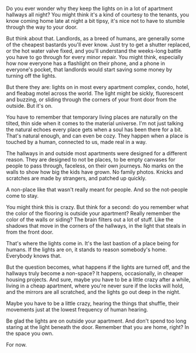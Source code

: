 Do you ever wonder why they keep the lights on in a lot of apartment hallways all night? You might think it's a kind of courtesy to the tenants, you know coming home late at night a bit tipsy, it's nice not to have to stumble through the way to your door.


But think about that. Landlords, as a breed of humans, are generally some of the cheapest bastards you'll ever know. Just try to get a shutter replaced, or the hot water valve fixed, and you'll understand the weeks-long battle you have to go through for every minor repair. You might think, especially how now everyone has a flashlight on their phone, and a phone in everyone's pocket, that landlords would start saving some money by turning off the lights.


But there they are: lights on in most every apartment complex, condo, hotel, and fleabag motel across the world. The light might be sickly, fluorescent and buzzing, or sliding through the corners of your front door from the outside. But it's on.


You have to remember that temporary living places are naturally on the tilted, thin side when it comes to the material universe. I'm not just talking the natural echoes every place gets when a soul has been there for a bit. That's natural enough, and can even be cozy. They happen when a place is touched by a human, connected to us, made real in a way.


The hallways in and outside most apartments were designed for a different reason. They are designed to not be places, to be empty canvases for people to pass through, faceless, on their own journeys. No marks on the walls to show how big the kids have grown. No family photos. Knicks and scratches are made by strangers, and patched up quickly.


A non-place like that wasn't really meant for people. And so the not-people come to stay. 


You might think this is crazy. But think for a second: do you remember what the color of the flooring is outside your apartment? Really remember the color of the walls or siding? The brain filters out a lot of stuff. Like the shadows that move in the corners of the hallways, in the light that steals in from the front door. 


That's where the lights come in. It's the last bastion of a place being for humans. If the lights are on, it stands to reason somebody's home. Everybody knows that. 


But the question becomes, what happens if the lights are turned off, and the hallways truly become a non-space? It happens, occasionally, in cheaper housing projects. And sure, maybe you have to be a little crazy after a while, living in a cheap apartment, where you're never sure if the locks will hold, and the mirrors are all scratched, and the lights go out deep in the night. 


Maybe you have to be a little crazy, hearing the things that shuffle, their movements just at the lowest frequency of human hearing. 


Be glad the lights are on outside your apartment. And don't spend too long staring at the light beneath the door. Remember that you are home, right? In the space you own. 

  For now. 